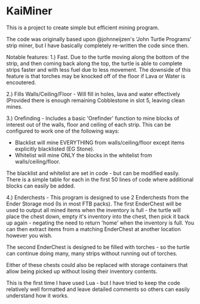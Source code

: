 # KaiMiner
This is a project to create simple but efficient mining program.

The code was originally based upon @johnneijzen's 'John Turtle Programs' strip miner, but I have basically completely re-written the code since then.

Notable features:
1.) Fast. Due to the turtle moving along the bottom of the strip, and then coming back along the top, the turtle is able to complete strips faster and with less fuel due to less movement.
  The downside of this feature is that torches may be knocked off of the floor if Lava or Water is encoutered.
  
2.) Fills Walls/Ceiling/Floor - Will fill in holes, lava and water effectively (Provided there is enough remaining Cobblestone in slot 5, leaving clean mines.

3.) Orefinding - Includes a basic 'Orefinder' function to mine blocks of interest out of the walls, floor and ceiling of each strip. This can be configured to work one of the following ways:
  - Blacklist will mine EVERYTHING from walls/ceiling/floor except items explicitly blacklisted (EG Stone).
  - Whitelist will mine ONLY the blocks in the whitelist from walls/ceiling/floor.
  
  The blacklist and whitelist are set in code - but can be modified easily. There is a simple table for each in the first 50 lines of code where additional blocks can easily be added.
  
4.) Enderchests - This program is designed to use 2 Enderchests from the Ender Storage mod (Is in most FTB packs). The first EnderChest will be used to output all mined items when the inventory is full - the turtle will place the chest down, empty it's inventory into the chest, then pick it back up again - negating the need to return 'home' when the inventory is full. You can then extract items from a matching EnderChest at another location however you wish.

The second EnderChest is designed to be filled with torches - so the turtle can continue doing many, many strips without running out of torches.

Either of these chests could also be replaced with storage containers that allow being picked up without losing their inventory contents.


This is the first time I have used Lua - but I have tried to keep the code relatively well formatted and leave detailed comments so others can easily understand how it works.
